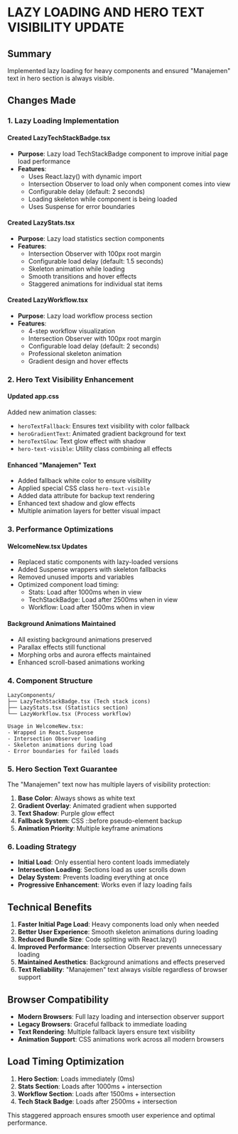 # LAZY LOADING AND HERO TEXT VISIBILITY UPDATE

## Summary

Implemented lazy loading for heavy components and ensured "Manajemen" text in hero section is always visible.

## Changes Made

### 1. Lazy Loading Implementation

#### Created LazyTechStackBadge.tsx

- **Purpose**: Lazy load TechStackBadge component to improve initial page load performance
- **Features**:
  - Uses React.lazy() with dynamic import
  - Intersection Observer to load only when component comes into view
  - Configurable delay (default: 2 seconds)
  - Loading skeleton while component is being loaded
  - Uses Suspense for error boundaries

#### Created LazyStats.tsx

- **Purpose**: Lazy load statistics section components
- **Features**:
  - Intersection Observer with 100px root margin
  - Configurable load delay (default: 1.5 seconds)
  - Skeleton animation while loading
  - Smooth transitions and hover effects
  - Staggered animations for individual stat items

#### Created LazyWorkflow.tsx

- **Purpose**: Lazy load workflow process section
- **Features**:
  - 4-step workflow visualization
  - Intersection Observer with 100px root margin
  - Configurable load delay (default: 2 seconds)
  - Professional skeleton animation
  - Gradient design and hover effects

### 2. Hero Text Visibility Enhancement

#### Updated app.css

Added new animation classes:

- `heroTextFallback`: Ensures text visibility with color fallback
- `heroGradientText`: Animated gradient background for text
- `heroTextGlow`: Text glow effect with shadow
- `hero-text-visible`: Utility class combining all effects

#### Enhanced "Manajemen" Text

- Added fallback white color to ensure visibility
- Applied special CSS class `hero-text-visible`
- Added data attribute for backup text rendering
- Enhanced text shadow and glow effects
- Multiple animation layers for better visual impact

### 3. Performance Optimizations

#### WelcomeNew.tsx Updates

- Replaced static components with lazy-loaded versions
- Added Suspense wrappers with skeleton fallbacks
- Removed unused imports and variables
- Optimized component load timing:
  - Stats: Load after 1000ms when in view
  - TechStackBadge: Load after 2500ms when in view
  - Workflow: Load after 1500ms when in view

#### Background Animations Maintained

- All existing background animations preserved
- Parallax effects still functional
- Morphing orbs and aurora effects maintained
- Enhanced scroll-based animations working

### 4. Component Structure

```
LazyComponents/
├── LazyTechStackBadge.tsx (Tech stack icons)
├── LazyStats.tsx (Statistics section)
└── LazyWorkflow.tsx (Process workflow)

Usage in WelcomeNew.tsx:
- Wrapped in React.Suspense
- Intersection Observer loading
- Skeleton animations during load
- Error boundaries for failed loads
```

### 5. Hero Section Text Guarantee

The "Manajemen" text now has multiple layers of visibility protection:

1. **Base Color**: Always shows as white text
2. **Gradient Overlay**: Animated gradient when supported
3. **Text Shadow**: Purple glow effect
4. **Fallback System**: CSS ::before pseudo-element backup
5. **Animation Priority**: Multiple keyframe animations

### 6. Loading Strategy

- **Initial Load**: Only essential hero content loads immediately
- **Intersection Loading**: Sections load as user scrolls down
- **Delay System**: Prevents loading everything at once
- **Progressive Enhancement**: Works even if lazy loading fails

## Technical Benefits

1. **Faster Initial Page Load**: Heavy components load only when needed
2. **Better User Experience**: Smooth skeleton animations during loading
3. **Reduced Bundle Size**: Code splitting with React.lazy()
4. **Improved Performance**: Intersection Observer prevents unnecessary loading
5. **Maintained Aesthetics**: Background animations and effects preserved
6. **Text Reliability**: "Manajemen" text always visible regardless of browser support

## Browser Compatibility

- **Modern Browsers**: Full lazy loading and intersection observer support
- **Legacy Browsers**: Graceful fallback to immediate loading
- **Text Rendering**: Multiple fallback layers ensure text visibility
- **Animation Support**: CSS animations work across all modern browsers

## Load Timing Optimization

1. **Hero Section**: Loads immediately (0ms)
2. **Stats Section**: Loads after 1000ms + intersection
3. **Workflow Section**: Loads after 1500ms + intersection
4. **Tech Stack Badge**: Loads after 2500ms + intersection

This staggered approach ensures smooth user experience and optimal performance.
